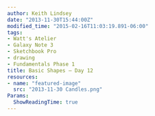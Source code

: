 ```yaml
---
author: Keith Lindsey
date: "2013-11-30T15:44:00Z"
modified_time: "2015-02-16T11:03:19.891-06:00"
tags:
- Watt's Atelier
- Galaxy Note 3
- Sketchbook Pro
- drawing
- Fundamentals Phase 1
title: Basic Shapes – Day 12
resources:
- name: "featured-image"
  src: "2013-11-30 Candles.png"
Params:
  ShowReadingTime: true
---
```

